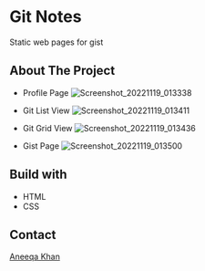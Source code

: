 # Git Notes
Static web pages for gist

## About The Project
- Profile Page
![Screenshot_20221119_013338](https://user-images.githubusercontent.com/38748274/202842726-27039750-f833-4f62-ac9c-be272be48ffa.png)

- Git List View
![Screenshot_20221119_013411](https://user-images.githubusercontent.com/38748274/202842762-fed76e5d-f8d8-4b65-963b-06839517b7b6.png)

- Git Grid View
![Screenshot_20221119_013436](https://user-images.githubusercontent.com/38748274/202842791-bd4de5a9-deb7-47c4-8644-23bba624ecae.png)

- Gist Page
![Screenshot_20221119_013500](https://user-images.githubusercontent.com/38748274/202842815-2f843fef-2386-499b-b70d-e8ae9a434398.png)

## Build with
- HTML
- CSS

## Contact
[Aneeqa Khan](https://twitter.com/Aneeqa_Khan25)
